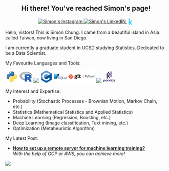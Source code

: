 <h2 align="center">Hi there! You've reached Simon's page!</h2>
<p align="center">
<a href="https://www.instagram.com/simonchung_/">
  <img align="center" alt="Simon's Instagram" width="22px" src="https://raw.githubusercontent.com/hussainweb/hussainweb/main/icons/instagram.png" />
</a>
<a href="https://www.linkedin.com/in/simon-chung-56b0941aa/">
<img align="center" alt="Simon's LinkedIN" width="22px" src="https://raw.githubusercontent.com/peterthehan/peterthehan/master/assets/linkedin.svg" />
</a>
  <a href="https://www.kaggle.com/simonchung">
<img align="center" alt="Simon's Kaggle" width="22px" src="https://github.com/devicons/devicon/blob/master/icons/kaggle/kaggle-original.svg" />
</a>
</p>

Hello, vistors! This is Simon Chung. I came from a beautiful island in Asia called Taiwan, now living in San Diego. 

I am currently a graduate student in UCSD studying Statistics. Dedicated to be a Data Scientist.

My Favourite Languages and Tools:

<code><img height="40" src="https://github.com/devicons/devicon/blob/master/icons/python/python-original.svg"></code>
<code><img height="40" src="https://github.com/devicons/devicon/blob/master/icons/r/r-original.svg"></code>
<code><img height="40" src="https://spark.apache.org/images/spark-logo-back.png"></code>
<code><img height="40" src="https://github.com/devicons/devicon/blob/master/icons/c/c-original.svg"></code>
<code><img height="40" src="https://github.com/devicons/devicon/blob/master/icons/sqlite/sqlite-original-wordmark.svg"></code>
<code><img height="40" src="https://github.com/devicons/devicon/blob/master/icons/git/git-original-wordmark.svg"></code>
<code><img height="40" src="https://github.com/devicons/devicon/blob/master/icons/pytorch/pytorch-original-wordmark.svg"></code>
<code><img height="40" src="https://spark.apache.org/images/scikit-learn.png"></code>
<code><img height="40" src="https://github.com/devicons/devicon/blob/master/icons/pandas/pandas-original-wordmark.svg"></code>


My Interest and Expertise:
- Probability (Stochastic Processes - Brownian Motion, Markov Chain, etc.)
- Statistics (Mathematical Statistics and Applied Statistics)
- Machine Learning (Regression, Boosting, etc.)
- Deep Learning (Image classification, Text mining, etc.)
- Optimization (Metaheuristic Algorithm)

My Latest Post:
<ul>
  <li><a href="https://medium.com/@simon05301998/how-to-set-up-a-remote-server-for-machine-learning-training-dd70f26d3877"><b>How to set up a remote server for machine learning training?</b></a><br/><i>With the help of GCP or AWS, you can achieve more!</i></li>
</ul>


![](https://komarev.com/ghpvc/?username=simonchung87)
